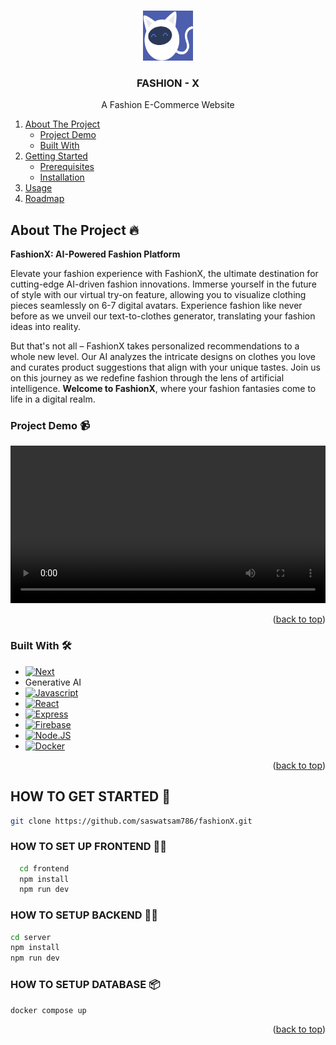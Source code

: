 <!-- Improved compatibility of back to top link: See: https://github.com/saswatsam786/fashionX/pull/73 -->

<a name="readme-top"></a>

<!--
*** Thanks for checking out the Best-README-Template. If you have a suggestion
*** that would make this better, please fork the repo and create a pull request
*** or simply open an issue with the tag "enhancement".
*** Don't forget to give the project a star!
*** Thanks again! Now go create something AMAZING! :D
-->

<!-- PROJECT SHIELDS -->
<!--
*** I'm using markdown "reference style" links for readability.
*** Reference links are enclosed in brackets [ ] instead of parentheses ( ).
*** See the bottom of this document for the declaration of the reference variables
*** for contributors-url, forks-url, etc. This is an optional, concise syntax you may use.
*** https://www.markdownguide.org/basic-syntax/#reference-style-links
-->

<!-- PROJECT LOGO -->
<br />
<div align="center">
  <a href="https://github.com/saswatsam786/fashionX">
    <img src="./frontend/public/icon.jpg" alt="Logo" width="80" height="80">
  </a>

  <h3 align="center">FASHION - X</h3>

  <p align="center">
    A Fashion E-Commerce Website
  </p>
</div>

  <ol>
    <li>
      <a href="#about-the-project">About The Project</a>
      <ul>
        <li><a href="#project-demo">Project Demo</a></li>
      </ul>
      <ul>
        <li><a href="#built-with">Built With</a></li>
      </ul>
    </li>
    <li>
      <a href="#getting-started">Getting Started</a>
      <ul>
        <li><a href="#prerequisites">Prerequisites</a></li>
        <li><a href="#installation">Installation</a></li>
      </ul>
    </li>
    <li><a href="#usage">Usage</a></li>
    <li><a href="#roadmap">Roadmap</a></li>
  </ol>

<!-- ABOUT THE PROJECT -->

## About The Project 🔥

**FashionX: AI-Powered Fashion Platform**

Elevate your fashion experience with FashionX, the ultimate destination for cutting-edge AI-driven fashion innovations. Immerse yourself in the future of style with our virtual try-on feature, allowing you to visualize clothing pieces seamlessly on 6-7 digital avatars. Experience fashion like never before as we unveil our text-to-clothes generator, translating your fashion ideas into reality.

But that's not all – FashionX takes personalized recommendations to a whole new level. Our AI analyzes the intricate designs on clothes you love and curates product suggestions that align with your unique tastes. Join us on this journey as we redefine fashion through the lens of artificial intelligence. **Welcome to FashionX**, where your fashion fantasies come to life in a digital realm.

### Project Demo 📹

<video controls width="100%">
  <source src="https://www.youtube.com/watch?v=s1j9Z01McSg" type="video/mp4">
</video>

<p align="right">(<a href="#readme-top">back to top</a>)</p>

### Built With 🛠️

- [![Next][Next.js]][Next-url]
- Generative AI
- [![Javascript][javascript-url]][javascript-url]
- [![React][React.js]][React-url]
- [![Express][express-url]][express-url]
- [![Firebase][firebase-url]][firebase-url]
- [![Node.JS][Nodejs-url]][NodeJS-url]
- [![Docker][docker-url]][docker-url]

<p align="right">(<a href="#readme-top">back to top</a>)</p>

<!-- GETTING STARTED -->

## HOW TO GET STARTED 🚀

```sh
git clone https://github.com/saswatsam786/fashionX.git
```

### HOW TO SET UP FRONTEND 👩‍💻

```sh
  cd frontend
  npm install
  npm run dev
```

### HOW TO SETUP BACKEND 👨‍💻

```sh
cd server
npm install
npm run dev
```

### HOW TO SETUP DATABASE 📦

```sh
docker compose up
```

<p align="right">(<a href="#readme-top">back to top</a>)</p>

<!-- MARKDOWN LINKS & IMAGES -->
<!-- https://www.markdownguide.org/basic-syntax/#reference-style-links -->

[contributors-shield]: https://img.shields.io/github/contributors/saswatsam786/fashionX.svg?style=for-the-badge
[contributors-url]: https://github.com/saswatsam786/fashionX/graphs/contributors
[forks-shield]: https://img.shields.io/github/forks/saswatsam786/fashionX.svg?style=for-the-badge
[forks-url]: https://github.com/saswatsam786/fashionX/network/members
[stars-shield]: https://img.shields.io/github/stars/saswatsam786/fashionX.svg?style=for-the-badge
[stars-url]: https://github.com/saswatsam786/fashionX/stargazers
[issues-shield]: https://img.shields.io/github/issues/saswatsam786/fashionX.svg?style=for-the-badge
[issues-url]: https://github.com/saswatsam786/fashionX/issues
[license-shield]: https://img.shields.io/github/license/saswatsam786/fashionX.svg?style=for-the-badge
[license-url]: https://github.com/saswatsam786/fashionX/blob/master/LICENSE.txt
[linkedin-shield]: https://img.shields.io/badge/-LinkedIn-black.svg?style=for-the-badge&logo=linkedin&colorB=555
[linkedin-url]: https://linkedin.com/in/othneildrew
[product-screenshot]: images/screenshot.png
[Next.js]: https://img.shields.io/badge/next.js-000000?style=for-the-badge&logo=nextdotjs&logoColor=white
[Next-url]: https://nextjs.org/
[React.js]: https://img.shields.io/badge/React-20232A?style=for-the-badge&logo=react&logoColor=61DAFB
[React-url]: https://reactjs.org/
[Vue.js]: https://img.shields.io/badge/Vue.js-35495E?style=for-the-badge&logo=vuedotjs&logoColor=4FC08D
[Vue-url]: https://vuejs.org/
[Angular.io]: https://img.shields.io/badge/Angular-DD0031?style=for-the-badge&logo=angular&logoColor=white
[Angular-url]: https://angular.io/
[Svelte.dev]: https://img.shields.io/badge/Svelte-4A4A55?style=for-the-badge&logo=svelte&logoColor=FF3E00
[Svelte-url]: https://svelte.dev/
[Laravel.com]: https://img.shields.io/badge/Laravel-FF2D20?style=for-the-badge&logo=laravel&logoColor=white
[Laravel-url]: https://laravel.com
[Bootstrap.com]: https://img.shields.io/badge/Bootstrap-563D7C?style=for-the-badge&logo=bootstrap&logoColor=white
[Bootstrap-url]: https://getbootstrap.com
[JQuery.com]: https://img.shields.io/badge/jQuery-0769AD?style=for-the-badge&logo=jquery&logoColor=white
[JQuery-url]: https://jquery.com
[Nodejs-url]: https://img.shields.io/badge/Node.js-43853D?style=for-the-badge&logo=node.js&logoColor=white
[javascript-url]: https://img.shields.io/badge/JavaScript-F7DF1E?style=for-the-badge&logo=JavaScript&logoColor=white
[css-url]: https://img.shields.io/badge/CSS3-1572B6?style=for-the-badge&logo=css3&logoColor=white
[express-url]: https://img.shields.io/badge/Express.js-404D59?style=for-the-badge
[firebase-url]: https://img.shields.io/badge/Firebase-039BE5?style=for-the-badge&logo=Firebase&logoColor=white
[docker-url]: https://img.shields.io/badge/docker-%230db7ed.svg?style=for-the-badge&logo=docker&logoColor=white
